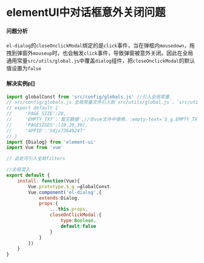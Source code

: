 # elementUI中对话框意外关闭问题

#### 问题分析

`el-dialog`的`closeOnclickModal`绑定的是`click`事件，当在弹框内`mousedown`，拖拽到弹窗外`mouseup`时，也会触发`click`事件，导致弹窗被意外关闭。因此在全局通用常量`src/utils/global.js`中覆盖`dialog`组件，把`closeOnclickModal`的默认值设置为`false`

#### 解决实例p[]

```javascript
import globalConst from 'src/config/globals.js' //引入全局常量
// src/config/globals.js 全局常量文件引入到`src/utils/global.js`，`src/utils/global.js`再引入到`main.js`
// export default {
//     'PAGE_SIZE':20,
//     'EMPTY_TXT':'暂无数据',//在vue文件中使用，:empty-text='$_g.EMPTY_TXT', :page-size='$_g.PAGE_SIZE',在`data`里面`pageSize:this.$_g.PAGE_SIZE`
//     'PAGESIGES':[10,20,30],
//     'APPID':'hdjx73649247'
// }
import {Dialog} from 'element-ui'
import Vue from 'vue'

// 此处可引入全局filters

//全局混入
export default {
    install: function(Vue){
        Vue.prototype.$_g =globalConst
        Vue.component('el-dialog',{
            extends:Dialog,
            props:{
                ...this.props,
                closeOnClickModal:{
                    type:Boolean,
                    default:false
                }
            }
        })
    }
}

```

